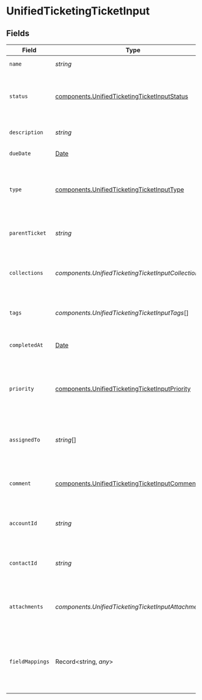 # UnifiedTicketingTicketInput


## Fields

| Field                                                                                                            | Type                                                                                                             | Required                                                                                                         | Description                                                                                                      | Example                                                                                                          |
| ---------------------------------------------------------------------------------------------------------------- | ---------------------------------------------------------------------------------------------------------------- | ---------------------------------------------------------------------------------------------------------------- | ---------------------------------------------------------------------------------------------------------------- | ---------------------------------------------------------------------------------------------------------------- |
| `name`                                                                                                           | *string*                                                                                                         | :heavy_check_mark:                                                                                               | The name of the ticket                                                                                           | Customer Service Inquiry                                                                                         |
| `status`                                                                                                         | [components.UnifiedTicketingTicketInputStatus](../../models/components/unifiedticketingticketinputstatus.md)     | :heavy_minus_sign:                                                                                               | The status of the ticket. Authorized values are OPEN or CLOSED.                                                  | OPEN                                                                                                             |
| `description`                                                                                                    | *string*                                                                                                         | :heavy_check_mark:                                                                                               | The description of the ticket                                                                                    | Help customer                                                                                                    |
| `dueDate`                                                                                                        | [Date](https://developer.mozilla.org/en-US/docs/Web/JavaScript/Reference/Global_Objects/Date)                    | :heavy_minus_sign:                                                                                               | The date the ticket is due                                                                                       | 2024-10-01T12:00:00Z                                                                                             |
| `type`                                                                                                           | [components.UnifiedTicketingTicketInputType](../../models/components/unifiedticketingticketinputtype.md)         | :heavy_minus_sign:                                                                                               | The type of the ticket. Authorized values are PROBLEM, QUESTION, or TASK                                         | BUG                                                                                                              |
| `parentTicket`                                                                                                   | *string*                                                                                                         | :heavy_minus_sign:                                                                                               | The UUID of the parent ticket                                                                                    | 801f9ede-c698-4e66-a7fc-48d19eebaa4f                                                                             |
| `collections`                                                                                                    | *components.UnifiedTicketingTicketInputCollections*[]                                                            | :heavy_minus_sign:                                                                                               | The collection UUIDs the ticket belongs to                                                                       | [<br/>"801f9ede-c698-4e66-a7fc-48d19eebaa4f"<br/>]                                                               |
| `tags`                                                                                                           | *components.UnifiedTicketingTicketInputTags*[]                                                                   | :heavy_minus_sign:                                                                                               | The tags names of the ticket                                                                                     | [<br/>"my_tag",<br/>"urgent_tag"<br/>]                                                                           |
| `completedAt`                                                                                                    | [Date](https://developer.mozilla.org/en-US/docs/Web/JavaScript/Reference/Global_Objects/Date)                    | :heavy_minus_sign:                                                                                               | The date the ticket has been completed                                                                           | 2024-10-01T12:00:00Z                                                                                             |
| `priority`                                                                                                       | [components.UnifiedTicketingTicketInputPriority](../../models/components/unifiedticketingticketinputpriority.md) | :heavy_minus_sign:                                                                                               | The priority of the ticket. Authorized values are HIGH, MEDIUM or LOW.                                           | HIGH                                                                                                             |
| `assignedTo`                                                                                                     | *string*[]                                                                                                       | :heavy_minus_sign:                                                                                               | The users UUIDs the ticket is assigned to                                                                        | [<br/>"801f9ede-c698-4e66-a7fc-48d19eebaa4f"<br/>]                                                               |
| `comment`                                                                                                        | [components.UnifiedTicketingTicketInputComment](../../models/components/unifiedticketingticketinputcomment.md)   | :heavy_minus_sign:                                                                                               | The comment of the ticket                                                                                        | {<br/>"content": "Assigned the issue !"<br/>}                                                                    |
| `accountId`                                                                                                      | *string*                                                                                                         | :heavy_minus_sign:                                                                                               | The UUID of the account which the ticket belongs to                                                              | 801f9ede-c698-4e66-a7fc-48d19eebaa4f                                                                             |
| `contactId`                                                                                                      | *string*                                                                                                         | :heavy_minus_sign:                                                                                               | The UUID of the contact which the ticket belongs to                                                              | 801f9ede-c698-4e66-a7fc-48d19eebaa4f                                                                             |
| `attachments`                                                                                                    | *components.UnifiedTicketingTicketInputAttachments*[]                                                            | :heavy_minus_sign:                                                                                               | The attachements UUIDs tied to the ticket                                                                        | [<br/>"801f9ede-c698-4e66-a7fc-48d19eebaa4f"<br/>]                                                               |
| `fieldMappings`                                                                                                  | Record<string, *any*>                                                                                            | :heavy_minus_sign:                                                                                               | The custom field mappings of the ticket between the remote 3rd party & Panora                                    | {<br/>"fav_dish": "broccoli",<br/>"fav_color": "red"<br/>}                                                       |
